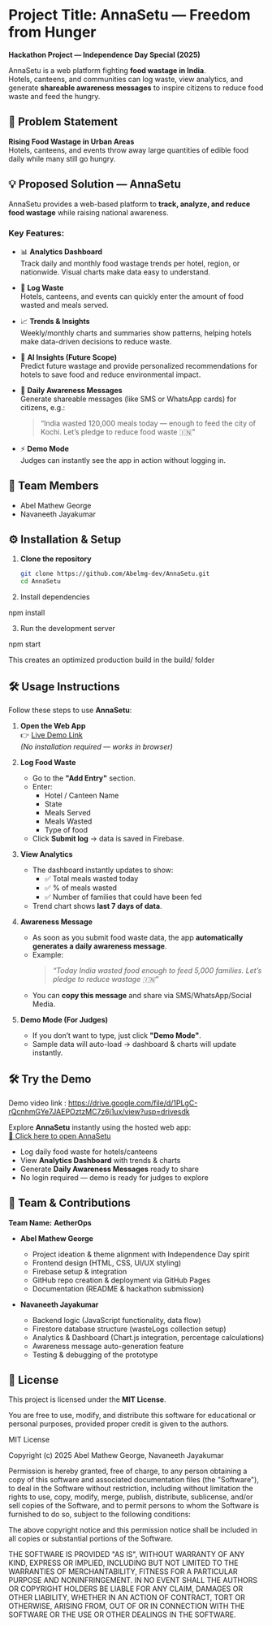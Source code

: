 # Project Title: AnnaSetu — Freedom from Hunger

**Hackathon Project — Independence Day Special (2025)**  

AnnaSetu is a web platform fighting **food wastage in India**.  
Hotels, canteens, and communities can log waste, view analytics, and generate **shareable awareness messages** to inspire citizens to reduce food waste and feed the hungry.

## 🚩 Problem Statement
**Rising Food Wastage in Urban Areas**  
Hotels, canteens, and events throw away large quantities of edible food daily while many still go hungry.

## 💡 Proposed Solution — AnnaSetu
AnnaSetu provides a web-based platform to **track, analyze, and reduce food wastage** while raising national awareness.  

### Key Features:
- 📊 **Analytics Dashboard**  
  Track daily and monthly food wastage trends per hotel, region, or nationwide. Visual charts make data easy to understand.  

- 🥘 **Log Waste**  
  Hotels, canteens, and events can quickly enter the amount of food wasted and meals served.  

- 📈 **Trends & Insights**  
  Weekly/monthly charts and summaries show patterns, helping hotels make data-driven decisions to reduce waste.  

- 🤖 **AI Insights (Future Scope)**  
  Predict future wastage and provide personalized recommendations for hotels to save food and reduce environmental impact.  

- 📢 **Daily Awareness Messages**  
  Generate shareable messages (like SMS or WhatsApp cards) for citizens, e.g.:  
  > “India wasted 120,000 meals today — enough to feed the city of Kochi. Let’s pledge to reduce food waste 🇮🇳”

- ⚡ **Demo Mode**  
  Judges can instantly see the app in action without logging in.

## 👥 Team Members
- Abel Mathew George  
- Navaneeth Jayakumar

## ⚙️ Installation & Setup

1. **Clone the repository**
   ```bash
   git clone https://github.com/Abelmg-dev/AnnaSetu.git
   cd AnnaSetu
2. Install dependencies

npm install

3. Run the development server

npm start

This creates an optimized production build in the build/ folder

## 🛠 Usage Instructions

Follow these steps to use **AnnaSetu**:

1. **Open the Web App**  
   👉 [Live Demo Link](https://abelmg-dev.github.io/AnnaSetu/)  
   *(No installation required — works in browser)*

2. **Log Food Waste**  
   - Go to the **"Add Entry"** section.  
   - Enter:
     - Hotel / Canteen Name
     - State
     - Meals Served  
     - Meals Wasted  
     - Type of food
   - Click **Submit log** → data is saved in Firebase.  

3. **View Analytics**  
   - The dashboard instantly updates to show:  
     - ✅ Total meals wasted today  
     - ✅ % of meals wasted  
     - ✅ Number of families that could have been fed  
   - Trend chart shows **last 7 days of data**.  

4. **Awareness Message**  
   - As soon as you submit food waste data, the app **automatically generates a daily awareness message**.  
   - Example:  
     > *“Today India wasted food enough to feed 5,000 families. Let’s pledge to reduce wastage 🇮🇳”*  
   - You can **copy this message** and share via SMS/WhatsApp/Social Media.  

5. **Demo Mode (For Judges)**  
   - If you don’t want to type, just click **"Demo Mode"**.  
   - Sample data will auto-load → dashboard & charts will update instantly.  


## 🛠️ Try the Demo

Demo video link : https://drive.google.com/file/d/1PLgC-rQcnhmGYe7JAEPOztzMC7z6j1ux/view?usp=drivesdk

Explore **AnnaSetu** instantly using the hosted web app:  
[🔗 Click here to open AnnaSetu](https://abelmg-dev.github.io/AnnaSetu/)

- Log daily food waste for hotels/canteens  
- View **Analytics Dashboard** with trends & charts  
- Generate **Daily Awareness Messages** ready to share  
- No login required — demo is ready for judges to explore

## 👥 Team & Contributions

**Team Name:** **AetherOps**

- **Abel Mathew George**  
  - Project ideation & theme alignment with Independence Day spirit  
  - Frontend design (HTML, CSS, UI/UX styling)  
  - Firebase setup & integration  
  - GitHub repo creation & deployment via GitHub Pages  
  - Documentation (README & hackathon submission)  

- **Navaneeth Jayakumar**  
  - Backend logic (JavaScript functionality, data flow)  
  - Firestore database structure (wasteLogs collection setup)  
  - Analytics & Dashboard (Chart.js integration, percentage calculations)  
  - Awareness message auto-generation feature  
  - Testing & debugging of the prototype  

## 📜 License
This project is licensed under the **MIT License**.  

You are free to use, modify, and distribute this software for educational or personal purposes, provided proper credit is given to the authors.  

MIT License

Copyright (c) 2025 Abel Mathew George, Navaneeth Jayakumar

Permission is hereby granted, free of charge, to any person obtaining a copy
of this software and associated documentation files (the "Software"), to deal
in the Software without restriction, including without limitation the rights
to use, copy, modify, merge, publish, distribute, sublicense, and/or sell
copies of the Software, and to permit persons to whom the Software is
furnished to do so, subject to the following conditions:

The above copyright notice and this permission notice shall be included in all
copies or substantial portions of the Software.

THE SOFTWARE IS PROVIDED "AS IS", WITHOUT WARRANTY OF ANY KIND, EXPRESS OR
IMPLIED, INCLUDING BUT NOT LIMITED TO THE WARRANTIES OF MERCHANTABILITY,
FITNESS FOR A PARTICULAR PURPOSE AND NONINFRINGEMENT. IN NO EVENT SHALL THE
AUTHORS OR COPYRIGHT HOLDERS BE LIABLE FOR ANY CLAIM, DAMAGES OR OTHER
LIABILITY, WHETHER IN AN ACTION OF CONTRACT, TORT OR OTHERWISE, ARISING FROM,
OUT OF OR IN CONNECTION WITH THE SOFTWARE OR THE USE OR OTHER DEALINGS IN THE
SOFTWARE.


